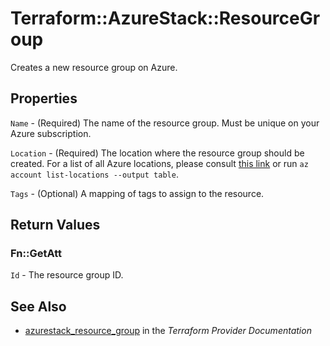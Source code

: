 # Terraform::AzureStack::ResourceGroup

Creates a new resource group on Azure.

## Properties

`Name` - (Required) The name of the resource group. Must be unique on your
Azure subscription.

`Location` - (Required) The location where the resource group should be created.
For a list of all Azure locations, please consult [this link](http://azure.microsoft.com/en-us/regions/) or run `az account list-locations --output table`.

`Tags` - (Optional) A mapping of tags to assign to the resource.


## Return Values

### Fn::GetAtt

`Id` - The resource group ID.

## See Also

* [azurestack_resource_group](https://www.terraform.io/docs/providers/azurestack/r/resource_group.html) in the _Terraform Provider Documentation_